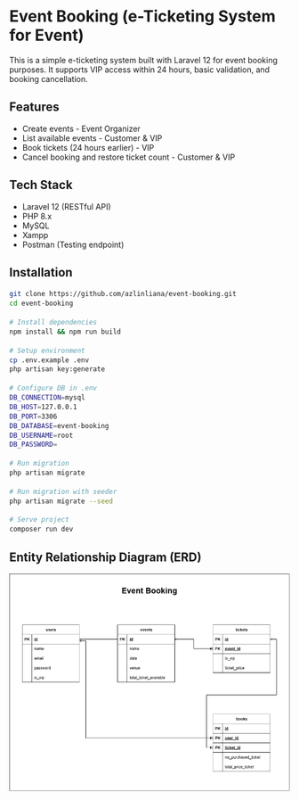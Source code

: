 # Event Booking (e-Ticketing System for Event)

This is a simple e-ticketing system built with Laravel 12 for event booking purposes. It supports VIP access within 24 hours, basic validation, and booking cancellation.

## Features

- Create events - Event Organizer
- List available events - Customer & VIP
- Book tickets (24 hours earlier) - VIP
- Cancel booking and restore ticket count - Customer & VIP

## Tech Stack

- Laravel 12 (RESTful API)
- PHP 8.x
- MySQL
- Xampp
- Postman (Testing endpoint)

## Installation

```bash
git clone https://github.com/azlinliana/event-booking.git
cd event-booking

# Install dependencies
npm install && npm run build

# Setup environment
cp .env.example .env
php artisan key:generate

# Configure DB in .env
DB_CONNECTION=mysql
DB_HOST=127.0.0.1
DB_PORT=3306
DB_DATABASE=event-booking
DB_USERNAME=root
DB_PASSWORD=

# Run migration
php artisan migrate

# Run migration with seeder
php artisan migrate --seed

# Serve project
composer run dev

``` 

## Entity Relationship Diagram (ERD)
![ERD](public/erd-event-booking.png)

